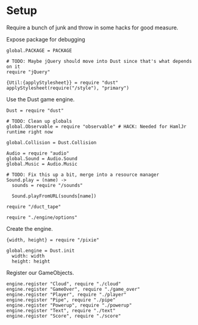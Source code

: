 Setup
=====

Require a bunch of junk and throw in some hacks for good measure.

Expose package for debugging

    global.PACKAGE = PACKAGE

    # TODO: Maybe jQuery should move into Dust since that's what depends on it
    require "jQuery"

    {Util:{applyStylesheet}} = require "dust"
    applyStylesheet(require("/style"), "primary")

Use the Dust game engine.

    Dust = require "dust"

    # TODO: Clean up globals
    global.Observable = require "observable" # HACK: Needed for HamlJr runtime right now
    
    global.Collision = Dust.Collision

    Audio = require "audio"
    global.Sound = Audio.Sound
    global.Music = Audio.Music

    # TODO: Fix this up a bit, merge into a resource manager
    Sound.play = (name) ->
      sounds = require "/sounds"

      Sound.playFromURL(sounds[name])

    require "/duct_tape"

    require "./engine/options"

Create the engine.

    {width, height} = require "/pixie"

    global.engine = Dust.init
      width: width
      height: height

Register our GameObjects.

    engine.register "Cloud", require "./cloud"
    engine.register "GameOver", require "./game_over"
    engine.register "Player", require "./player"
    engine.register "Pipe", require "./pipe"
    engine.register "Powerup", require "./powerup"
    engine.register "Text", require "./text"
    engine.register "Score", require "./score"
